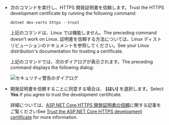 * <span data-ttu-id="dc765-101">次のコマンドを実行し、HTTPS 開発証明書を信頼します。</span><span class="sxs-lookup"><span data-stu-id="dc765-101">Trust the HTTPS development certificate by running the following command:</span></span>

  ```dotnetcli
  dotnet dev-certs https --trust
  ```
  
  <span data-ttu-id="dc765-102">上記のコマンドは、Linux では機能しません。</span><span class="sxs-lookup"><span data-stu-id="dc765-102">The preceding command doesn't work on Linux.</span></span> <span data-ttu-id="dc765-103">証明書を信頼する方法については、Linux ディストリビューションのドキュメントを参照してください。</span><span class="sxs-lookup"><span data-stu-id="dc765-103">See your Linux distribution's documentation for trusting a certificate.</span></span>

  <span data-ttu-id="dc765-104">上記のコマンドでは、次のダイアログが表示されます。</span><span class="sxs-lookup"><span data-stu-id="dc765-104">The preceding command displays the following dialog:</span></span>

  ![セキュリティ警告のダイアログ](~/getting-started/_static/cert.png)

* <span data-ttu-id="dc765-106">開発証明書を信頼することに同意する場合は、 **[はい]** を選択します。</span><span class="sxs-lookup"><span data-stu-id="dc765-106">Select **Yes** if you agree to trust the development certificate.</span></span>

  <span data-ttu-id="dc765-107">詳細については、[ASP.NET Core HTTPS 開発証明書の信頼](xref:security/enforcing-ssl#trust-the-aspnet-core-https-development-certificate-on-windows-and-macos)に関する記事をご覧ください</span><span class="sxs-lookup"><span data-stu-id="dc765-107">See [Trust the ASP.NET Core HTTPS development certificate](xref:security/enforcing-ssl#trust-the-aspnet-core-https-development-certificate-on-windows-and-macos) for more information.</span></span>
  

